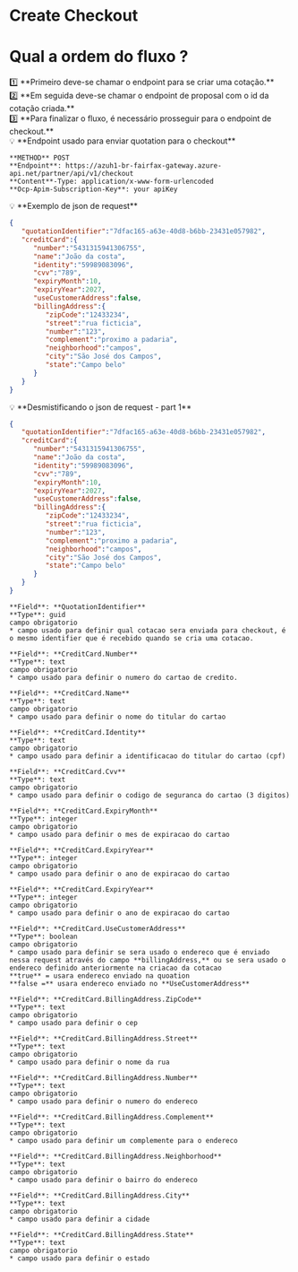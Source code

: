 # Create Checkout

# Qual a ordem do fluxo ?

<aside>
1️⃣ **Primeiro deve-se chamar o endpoint para se criar uma cotação.**

</aside>

<aside>
2️⃣ **Em seguida deve-se chamar o endpoint de proposal com o id da cotação criada.**

</aside>

<aside>
3️⃣ **Para finalizar o fluxo, é necessário prosseguir para o endpoint de checkout.**

</aside>

<aside>
💡 **Endpoint usado para enviar quotation para o checkout**

</aside>

```
**METHOD** POST
**Endpoint**: https://azuh1-br-fairfax-gateway.azure-api.net/partner/api/v1/checkout
**Content**-Type: application/x-www-form-urlencoded
**Ocp-Apim-Subscription-Key**: your apiKey
```

<aside>
💡 **Exemplo de json de request**

</aside>

```json
{
   "quotationIdentifier":"7dfac165-a63e-40d8-b6bb-23431e057982",
   "creditCard":{
      "number":"5431315941306755",
      "name":"João da costa",
      "identity":"59989083096",
      "cvv":"789",
      "expiryMonth":10,
      "expiryYear":2027,
      "useCustomerAddress":false,
      "billingAddress":{
         "zipCode":"12433234",
         "street":"rua ficticia",
         "number":"123",
         "complement":"proximo a padaria",
         "neighborhood":"campos",
         "city":"São José dos Campos",
         "state":"Campo belo"
      }
   }
}
```

<aside>
💡 **Desmistificando o json de request - part 1**

</aside>

```json
{
   "quotationIdentifier":"7dfac165-a63e-40d8-b6bb-23431e057982",
   "creditCard":{
      "number":"5431315941306755",
      "name":"João da costa",
      "identity":"59989083096",
      "cvv":"789",
      "expiryMonth":10,
      "expiryYear":2027,
      "useCustomerAddress":false,
      "billingAddress":{
         "zipCode":"12433234",
         "street":"rua ficticia",
         "number":"123",
         "complement":"proximo a padaria",
         "neighborhood":"campos",
         "city":"São José dos Campos",
         "state":"Campo belo"
      }
   }
}
```

```
**Field**: **QuotationIdentifier**
**Type**: guid
campo obrigatorio
* campo usado para definir qual cotacao sera enviada para checkout, é o mesmo identifier que é recebido quando se cria uma cotacao.
```

```
**Field**: **CreditCard.Number**
**Type**: text
campo obrigatorio
* campo usado para definir o numero do cartao de credito.
```

```
**Field**: **CreditCard.Name**
**Type**: text
campo obrigatorio
* campo usado para definir o nome do titular do cartao
```

```
**Field**: **CreditCard.Identity**
**Type**: text
campo obrigatorio
* campo usado para definir a identificacao do titular do cartao (cpf)
```

```
**Field**: **CreditCard.Cvv**
**Type**: text
campo obrigatorio
* campo usado para definir o codigo de seguranca do cartao (3 digitos)
```

```
**Field**: **CreditCard.ExpiryMonth**
**Type**: integer
campo obrigatorio
* campo usado para definir o mes de expiracao do cartao
```

```
**Field**: **CreditCard.ExpiryYear**
**Type**: integer
campo obrigatorio
* campo usado para definir o ano de expiracao do cartao
```

```
**Field**: **CreditCard.ExpiryYear**
**Type**: integer
campo obrigatorio
* campo usado para definir o ano de expiracao do cartao
```

```
**Field**: **CreditCard.UseCustomerAddress**
**Type**: boolean
campo obrigatorio
* campo usado para definir se sera usado o endereco que é enviado nessa request através do campo **billingAddress,** ou se sera usado o endereco definido anteriormente na criacao da cotacao
**true** = usara endereco enviado na quoation
**false =** usara endereco enviado no **UseCustomerAddress**
```

```
**Field**: **CreditCard.BillingAddress.ZipCode**
**Type**: text
campo obrigatorio
* campo usado para definir o cep
```

```
**Field**: **CreditCard.BillingAddress.Street**
**Type**: text
campo obrigatorio
* campo usado para definir o nome da rua
```

```
**Field**: **CreditCard.BillingAddress.Number**
**Type**: text
campo obrigatorio
* campo usado para definir o numero do endereco
```

```
**Field**: **CreditCard.BillingAddress.Complement**
**Type**: text
campo obrigatorio
* campo usado para definir um complemente para o endereco
```

```
**Field**: **CreditCard.BillingAddress.Neighborhood**
**Type**: text
campo obrigatorio
* campo usado para definir o bairro do endereco
```

```
**Field**: **CreditCard.BillingAddress.City**
**Type**: text
campo obrigatorio
* campo usado para definir a cidade
```

```
**Field**: **CreditCard.BillingAddress.State**
**Type**: text
campo obrigatorio
* campo usado para definir o estado
```